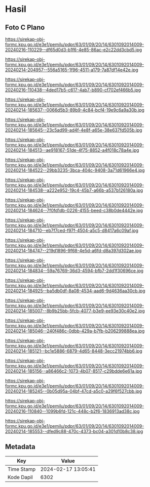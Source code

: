 # Hasil

## Foto C Plano

https://sirekap-obj-formc.kpu.go.id/e3e1/pemilu/pdpr/63/01/09/20/14/6301092014009-20240216-110229--df65d0d3-b1f6-4e85-86ac-e2c22dd3cbd5.jpg

https://sirekap-obj-formc.kpu.go.id/e3e1/pemilu/pdpr/63/01/09/20/14/6301092014009-20240214-204957--556a5165-1f96-4511-a179-7a87df14e42e.jpg

https://sirekap-obj-formc.kpu.go.id/e3e1/pemilu/pdpr/63/01/09/20/14/6301092014009-20240216-110438--4ded17b5-c617-4ab7-b890-cf702ef466b5.jpg

https://sirekap-obj-formc.kpu.go.id/e3e1/pemilu/pdpr/63/01/09/20/14/6301092014009-20240214-185637--0066d5b3-89b9-4c84-bcf4-19e9c6a9a30b.jpg

https://sirekap-obj-formc.kpu.go.id/e3e1/pemilu/pdpr/63/01/09/20/14/6301092014009-20240214-185645--23c5ad99-ad4f-4e8f-a65e-38e637fd505b.jpg

https://sirekap-obj-formc.kpu.go.id/e3e1/pemilu/pdpr/63/01/09/20/14/6301092014009-20240214-184513--ae918167-51de-4f75-8852-a4f018c78a4e.jpg

https://sirekap-obj-formc.kpu.go.id/e3e1/pemilu/pdpr/63/01/09/20/14/6301092014009-20240214-184522--29bb3235-3bca-404c-9408-3a71d61966e4.jpg

https://sirekap-obj-formc.kpu.go.id/e3e1/pemilu/pdpr/63/01/09/20/14/6301092014009-20240214-184538--a222e952-19c4-45b7-a66b-a537b126180a.jpg

https://sirekap-obj-formc.kpu.go.id/e3e1/pemilu/pdpr/63/01/09/20/14/6301092014009-20240214-184624--7f0fd1db-0226-4155-beed-c38b0de4442e.jpg

https://sirekap-obj-formc.kpu.go.id/e3e1/pemilu/pdpr/63/01/09/20/14/6301092014009-20240214-184710--eb7f7ced-f97f-4504-a5c5-d8417a6c09af.jpg

https://sirekap-obj-formc.kpu.go.id/e3e1/pemilu/pdpr/63/01/09/20/14/6301092014009-20240214-184747--219d1896-9f68-4e5d-a6fd-d8a397d302ae.jpg

https://sirekap-obj-formc.kpu.go.id/e3e1/pemilu/pdpr/63/01/09/20/14/6301092014009-20240214-184834--59a76769-36d3-4594-bfb7-2dd1f30696ce.jpg

https://sirekap-obj-formc.kpu.go.id/e3e1/pemilu/pdpr/63/01/09/20/14/6301092014009-20240214-184925--ba5db0df-8a08-4534-aad6-9d4636aa30cb.jpg

https://sirekap-obj-formc.kpu.go.id/e3e1/pemilu/pdpr/63/01/09/20/14/6301092014009-20240214-185007--8b9b25bb-5fcb-4077-b3e9-ee93e30c40e2.jpg

https://sirekap-obj-formc.kpu.go.id/e3e1/pemilu/pdpr/63/01/09/20/14/6301092014009-20240214-185046--240f486c-0dbb-429a-b7fb-b206299888ea.jpg

https://sirekap-obj-formc.kpu.go.id/e3e1/pemilu/pdpr/63/01/09/20/14/6301092014009-20240214-185121--bc1e5886-6879-4d65-8448-3ecc21974bb6.jpg

https://sirekap-obj-formc.kpu.go.id/e3e1/pemilu/pdpr/63/01/09/20/14/6301092014009-20240214-185156--a86466c2-1073-4b07-8517-c29bdde6e61a.jpg

https://sirekap-obj-formc.kpu.go.id/e3e1/pemilu/pdpr/63/01/09/20/14/6301092014009-20240214-185245--0b05d95a-04bf-47cd-a5c0-a29f6f527cbb.jpg

https://sirekap-obj-formc.kpu.go.id/e3e1/pemilu/pdpr/63/01/09/20/14/6301092014009-20240216-110840--1099b6fd-121c-448c-b2f6-1836913ad38c.jpg

https://sirekap-obj-formc.kpu.go.id/e3e1/pemilu/pdpr/63/01/09/20/14/6301092014009-20240214-185553--dfed9c88-470c-4373-bc04-a301d10b8c38.jpg


## Metadata

| Key        | Value               |
| ---------- | ------------------- |
| Time Stamp | 2024-02-17 13:05:41 |
| Kode Dapil | 6302                |



